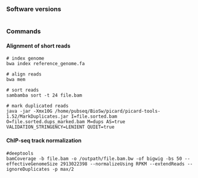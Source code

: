 ### Software versions
```

```

### Commands
#### Alignment of short reads

```
# index genome
bwa index reference_genome.fa

# align reads
bwa mem 

# sort reads 
sambamba sort -t 24 file.bam

# mark duplicated reads
java -jar -Xmx10G /home/pubseq/BioSw/picard/picard-tools-1.52/MarkDuplicates.jar I=file.sorted.bam O=file.sorted.dups_marked.bam M=dups AS=true VALIDATION_STRINGENCY=LENIENT QUIET=true

```
#### ChIP-seq track normalization

```
#deeptools
bamCoverage -b file.bam -o /outpath/file.bam.bw -of bigwig -bs 50 --effectiveGenomeSize 2913022398 --normalizeUsing RPKM --extendReads --ignoreDuplicates -p max/2

```